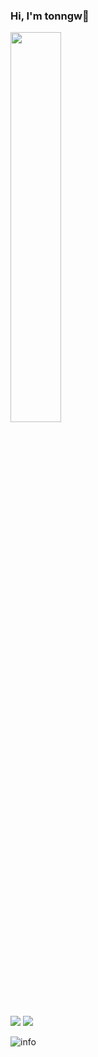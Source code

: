 ### Hi, I'm tonngw👋

<!--
![](https://img.shields.io/badge/author-tonngw-blue) ![](https://visitor-badge.glitch.me/badge?page_id=tonngw.readme)
-->


<img src = 'https://s3.bmp.ovh/imgs/2022/07/10/3de3a996546acdc7.gif' width="40%" />

![](https://img.shields.io/badge/Author-tonngw-blue) ![](https://komarev.com/ghpvc/?username=tonngw)

![info](https://github-readme-stats.vercel.app/api?username=tonngw&show_icons=true&count_private=true&hide=prs&theme=default_repocard)



<!--
**tonngw/tonngw** is a ✨ _special_ ✨ repository because its `README.md` (this file) appears on your GitHub profile.

Here are some ideas to get you started:

- 🔭 I’m currently working on ...
- 🌱 I’m currently learning ...
- 👯 I’m looking to collaborate on ...
- 🤔 I’m looking for help with ...
- 💬 Ask me about ...
- 📫 How to reach me: ...
- 😄 Pronouns: ...
- ⚡ Fun fact: ...
-->




